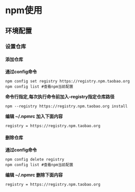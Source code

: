 # npm使用

## 环境配置
### 设置仓库
#### 添加仓库
**通过config命令**
```shell
npm config set registry https://registry.npm.taobao.org
npm config list #查看npm当前配置
```
**命令行指定,每次执行命令前加入–registry指定仓库路径**
```shell
npm --registry https://registry.npm.taobao.org install
```
**编辑 ~/.npmrc 加入下面内容**
```shell
registry = https://registry.npm.taobao.org
```
#### 删除仓库
**通过config命令**
```shell
npm config delete registry
npm config list #查看npm当前配置
```
**编辑 ~/.npmrc 删除下面内容**
```shell
registry = https://registry.npm.taobao.org
```

